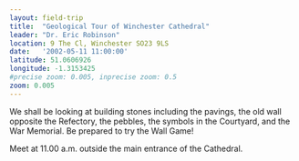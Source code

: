 ```yaml
---
layout: field-trip
title:  "Geological Tour of Winchester Cathedral"
leader: "Dr. Eric Robinson"
location: 9 The Cl, Winchester SO23 9LS
date:   '2002-05-11 11:00:00'
latitude: 51.0606926
longitude: -1.3153425
#precise zoom: 0.005, inprecise zoom: 0.5
zoom: 0.005
---
```

We shall be looking at building stones including the pavings, the old wall opposite the Refectory, the pebbles, the symbols in the Courtyard, and the War Memorial. Be prepared to try the Wall Game!

Meet at 11.00 a.m. outside the main entrance of the Cathedral.